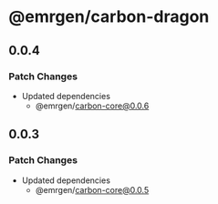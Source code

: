 # @emrgen/carbon-dragon

## 0.0.4

### Patch Changes

- Updated dependencies
  - @emrgen/carbon-core@0.0.6

## 0.0.3

### Patch Changes

- Updated dependencies
  - @emrgen/carbon-core@0.0.5
